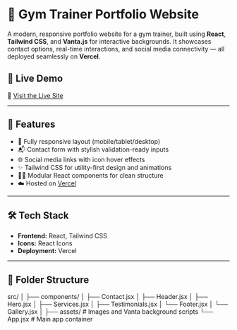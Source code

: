 # 💪 Gym Trainer Portfolio Website

A modern, responsive portfolio website for a gym trainer, built using **React**, **Tailwind CSS**, and **Vanta.js** for interactive backgrounds. It showcases contact options, real-time interactions, and social media connectivity — all deployed seamlessly on **Vercel**.

## 🚀 Live Demo

🔗 [Visit the Live Site]([https://your-vercel-url.vercel.app](https://fit-coach-the-nauman-mirzas-projects.vercel.app/))

---

## 📸 Features

- 🎯 Fully responsive layout (mobile/tablet/desktop)
- 📬 Contact form with stylish validation-ready inputs
- 🌐 Social media links with icon hover effects
- ✨ Tailwind CSS for utility-first design and animations
- 🧑‍💻 Modular React components for clean structure
- ☁️ Hosted on [Vercel]([https://vercel.com](https://fit-coach-the-nauman-mirzas-projects.vercel.app/))

---

## 🛠 Tech Stack

- **Frontend:** React, Tailwind CSS
- **Icons:** React Icons
- **Deployment:** Vercel

---

## 📂 Folder Structure
src/
│
├── components/
│ ├── Contact.jsx 
│ ├── Header.jsx 
│ ├── Hero.jsx 
│ ├── Services.jsx 
│ ├── Testimonials.jsx 
│ └── Footer.jsx
│ └── Gallery.jsx
│
├── assets/ # Images and Vanta background scripts
└── App.jsx # Main app container

